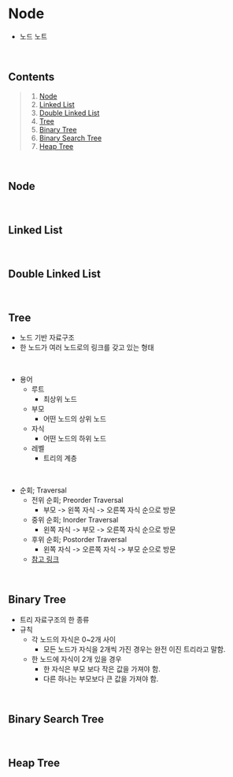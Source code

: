# Node

- 노드 노트

<br/>

## Contents
>   1. [Node](#Node)
>   2. [Linked List](#Linked_List)
>   3. [Double Linked List](#Double_Linked_List)
>   4. [Tree](#Tree)
>   5. [Binary Tree](#Binary_Tree)
>   6. [Binary Search Tree](#Binary_Search_Tree)
>   7. [Heap Tree](#Heap_Tree)

<br/>

## Node

<br/>

## Linked List

<br/>

## Double Linked List

<br/>

## Tree

- 노드 기반 자료구조
- 한 노드가 여러 노드로의 링크를 갖고 있는 형태

<br/>

- 용어
    - 루트
        - 최상위 노드
    - 부모
        - 어떤 노드의 상위 노드
    - 자식
        - 어떤 노드의 하위 노드
    - 레벨
        - 트리의 계층

<br/>

- 순회; Traversal
    - 전위 순회; Preorder Traversal
        - 부모 -> 왼쪽 자식 -> 오른쪽 자식 순으로 방문
    - 중위 순회; Inorder Traversal
        - 왼쪽 자식 -> 부모 -> 오른쪽 자식 순으로 방문
    - 후위 순회; Postorder Traversal
        - 왼쪽 자식 -> 오른쪽 자식 -> 부모 순으로 방문
    - [참고 링크](https://hongku.tistory.com/160)

<br/>

## Binary Tree

- 트리 자료구조의 한 종류
- 규칙
    - 각 노드의 자식은 0~2개 사이
        - 모든 노드가 자식을 2개씩 가진 경우는 완전 이진 트리라고 말함.
    - 한 노드에 자식이 2개 있을 경우
        - 한 자식은 부모 보다 작은 값을 가져야 함.
        - 다른 하나는 부모보다 큰 값을 가져야 함.

<br/>

## Binary Search Tree

<br/>

## Heap Tree

<br/>
